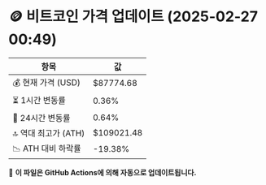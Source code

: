 # 🪙 비트코인 가격 업데이트 (2025-02-27 00:49)

| 항목                | 값 |
|--------------------|----------------|
| 💰 현재 가격 (USD) | $87774.68 |
| ⏳ 1시간 변동률    | 0.36% |
| 📆 24시간 변동률   | 0.64% |
| 🔝 역대 최고가 (ATH) | $109021.48 |
| 📉 ATH 대비 하락률 | -19.38% |

🔄 **이 파일은 GitHub Actions에 의해 자동으로 업데이트됩니다.**
